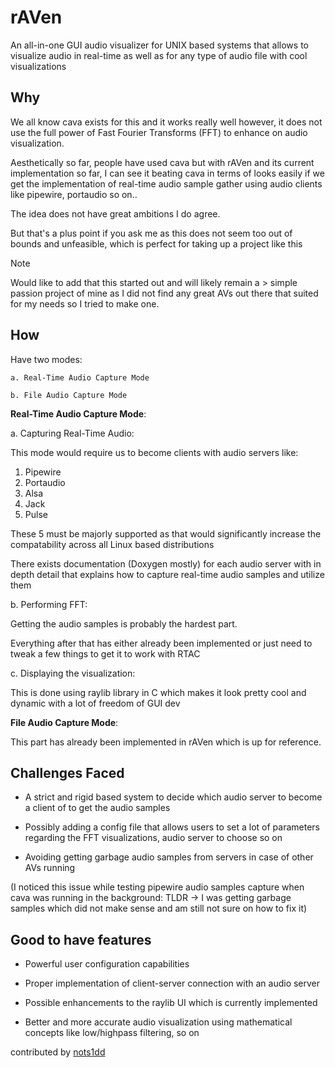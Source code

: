 # rAVen

An all-in-one GUI audio visualizer for UNIX based systems that allows to visualize audio in real-time as well as for any type of audio file with cool visualizations 

## Why

We all know cava exists for this and it works really well however, it does not use the full power of Fast Fourier Transforms (FFT) to enhance on audio visualization.

Aesthetically so far, people have used cava but with rAVen and its current implementation so far, I can see it beating cava in terms of looks easily if we get the implementation of real-time audio sample gather using audio clients like pipewire, portaudio so on..

The idea does not have great ambitions I do agree.

But that's a plus point if you ask me as this does not seem too out of bounds and unfeasible, which is perfect for taking up a project like this

> [!NOTE]
> 
> Would like to add that this started out and will likely remain a > simple passion project of mine as I did not 
> find any great AVs out there that suited for my needs so I tried to make one.
> 

## How 

Have two modes:

    a. Real-Time Audio Capture Mode 
    
    b. File Audio Capture Mode 

**Real-Time Audio Capture Mode**:

a. Capturing Real-Time Audio: 

This mode would require us to become clients with audio servers like:

1. Pipewire 
2. Portaudio 
3. Alsa 
4. Jack
5. Pulse

These 5 must be majorly supported as that would significantly increase the compatability across all Linux based distributions

There exists documentation (Doxygen mostly) for each audio server with in depth detail that explains how to capture real-time audio samples and utilize them

b. Performing FFT:

Getting the audio samples is probably the hardest part.

Everything after that has either already been implemented or just need to tweak a few things to get it to work with RTAC

c. Displaying the visualization:

This is done using raylib library in C which makes it look pretty cool and dynamic with a lot of freedom of GUI dev

**File Audio Capture Mode**:

This part has already been implemented in rAVen which is up for reference.

## Challenges Faced

- A strict and rigid based system to decide which audio server to become a client of to get the audio samples 

- Possibly adding a config file that allows users to set a lot of parameters regarding the FFT visualizations, audio server to choose so on 

- Avoiding getting garbage audio samples from servers in case of other AVs running 

(I noticed this issue while testing pipewire audio samples capture when cava was running in the background: TLDR -> I was getting garbage samples which did not make sense and am still not sure on how to fix it)

## Good to have features

- Powerful user configuration capabilities

- Proper implementation of client-server connection with an audio server 

- Possible enhancements to the raylib UI which is currently implemented 

- Better and more accurate audio visualization using mathematical concepts like low/highpass filtering, so on

contributed by [nots1dd](https://github.com/nots1dd)
